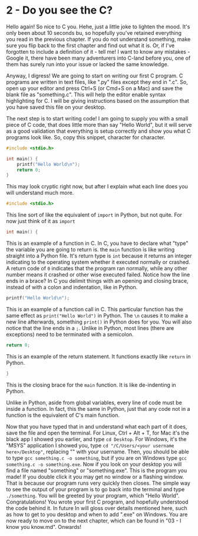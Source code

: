 # 2 - Do you see the C?

Hello again! So nice to C you. Hehe, just a little joke to lighten the mood. It's only been about 10 seconds bu, so hopefully you've retained everything you read in the previous chapter. If you do not understand something, make sure you flip back to the first chapter and find out what it is. Or, if I've forgotten to include a definition of it - tell me! I want to know any mistakes - Google it, there have been many adventurers into C-land before you, one of them has surely run into your issue or lacked the same knowledge.

Anyway, I digress! We are going to start on writing our first C program. C programs are written in text files, like ".py" files except they end in ".c". So, open up your editor and press Ctrl+S (or Cmd+S on a Mac) and save the blank file as "something.c". This will help the editor enable syntax highlighting for C. I will be giving instructions based on the assumption that you have saved this file on your desktop.

The next step is to start writing code! I am going to supply you with a small piece of C code, that does little more than say "Hello World", but it will serve as a good validation that everything is setup correctly and show you what C programs look like. So, copy this snippet, character for character.

```c
#include <stdio.h>

int main() {
    printf("Hello World\n");
	return 0;
}
```

This may look cryptic right now, but after I explain what each line does you will understand much more.

```c
#include <stdio.h>
```

This line sort of like the equivalent of `import` in Python, but not quite. For now just think of it as `import`

```c
int main() {
```

This is an example of a function in C. In C, you have to declare what "type" the variable you are going to return is. the `main` function is like writing straight into a Python file. It's return type is `int` because it returns an integer indicating to the operating system whether it executed normally or crashed. A return code of `0` indicates that the program ran normally, while any other number means it crashed or other wise executed failed. Notice how the line ends in a brace? In C you delimit things with an opening and closing brace, instead of with a colon and indentation, like in Python.

```c
printf("Hello World\n");
```

This is an example of a function call in C. This particular function has the same effect as `print("Hello World")` in Python. The `\n` causes it to make a new line afterwards, something `print()` in Python does for you. You will also notice that the line ends in a `;`. Unlike in Python, most lines (there are exceptions) need to be terminated with a semicolon.

```c
return 0;
```

This is an example of the return statement. It functions exactly like `return` in Python.

```c
}
```

This is the closing brace for the `main` function. It is like de-indenting in Python.

Unlike in Python, aside from global variables, every line of code must be inside a function. In fact, this the same in Python, just that any code not in a function is the equivalent of C's main function.

Now that you have typed that in and understand what each part of it does, save the file  and open the terminal. For Linux, Ctrl + Alt + T, for Mac it's the black app I showed you earlier, and type `cd Desktop`. For Windows, it's the "MSYS" application I showed you, type `cd "/C/Users/<your username here>/Desktop"`, replacing "<your username here>" with your username. Then, you should be able to type `gcc something.c -o something`, but if you are on Windows type `gcc something.c -o something.exe`. Now if you look on your desktop you will find a file named "something" or "something.exe". This is the program you made! If you double click it you may get no window or a flashing window. That is because our program runs very quickly then closes. The simple way to see the output of your program is to go back into the terminal and type `./something`. You will be greeted by your program, which "Hello World". Congratulations! You wrote your first C program, and hopefully understood the code behind it. In future In will gloss over details mentioned here, such as how to get to you desktop and when to add ".exe" on Windows. You are now ready to move on to the next chapter, which can be found in "03 - I know you know.md". Onwards!
